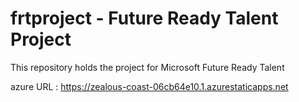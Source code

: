 # frtproject - Future Ready Talent Project
This repository holds the project for Microsoft Future Ready Talent

azure URL : https://zealous-coast-06cb64e10.1.azurestaticapps.net
